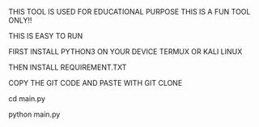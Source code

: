 THIS TOOL IS USED FOR EDUCATIONAL PURPOSE THIS IS A FUN TOOL ONLY!!

THIS IS EASY TO RUN 

FIRST INSTALL PYTHON3 ON YOUR DEVICE TERMUX OR KALI LINUX

THEN INSTALL REQUIREMENT.TXT

COPY THE GIT CODE AND PASTE WITH GIT CLONE

cd main.py

python main.py
